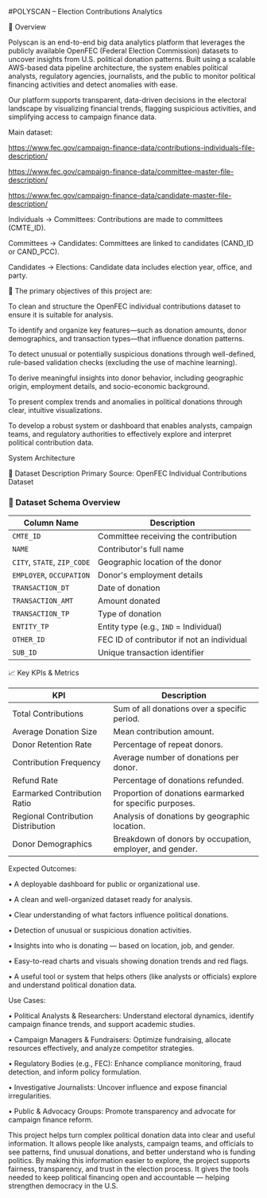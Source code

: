 #POLYSCAN – Election Contributions Analytics

📌 Overview

Polyscan is an end-to-end big data analytics platform that leverages the publicly available OpenFEC (Federal Election Commission) datasets to uncover insights from U.S. political donation patterns. Built using a scalable AWS-based data pipeline architecture, the system enables political analysts, regulatory agencies, journalists, and the public to monitor political financing activities and detect anomalies with ease.

Our platform supports transparent, data-driven decisions in the electoral landscape by visualizing financial trends, flagging suspicious activities, and simplifying access to campaign finance data.


Main dataset:

https://www.fec.gov/campaign-finance-data/contributions-individuals-file-description/

https://www.fec.gov/campaign-finance-data/committee-master-file-description/

https://www.fec.gov/campaign-finance-data/candidate-master-file-description/


Individuals → Committees: Contributions are made to committees (CMTE_ID).

Committees → Candidates: Committees are linked to candidates (CAND_ID or CAND_PCC).

Candidates → Elections: Candidate data includes election year, office, and party.



🚀 The primary objectives of this project are:

To clean and structure the OpenFEC individual contributions dataset to ensure it is suitable for analysis.

To identify and organize key features—such as donation amounts, donor demographics, and transaction types—that influence donation patterns.

To detect unusual or potentially suspicious donations through well-defined, rule-based validation checks (excluding the use of machine learning).

To derive meaningful insights into donor behavior, including geographic origin, employment details, and socio-economic background.

To present complex trends and anomalies in political donations through clear, intuitive visualizations.

To develop a robust system or dashboard that enables analysts, campaign teams, and regulatory authorities to effectively explore and interpret political contribution data.


System Architecture



🧾 Dataset Description
Primary Source: OpenFEC Individual Contributions Dataset

### 📄 Dataset Schema Overview

| Column Name                 |   Description                                               |
|-----------------------------|-------------------------------------------------------------|
| `CMTE_ID`                   | Committee receiving the contribution                        |
| `NAME`                      | Contributor's full name                                     |
| `CITY`, `STATE`, `ZIP_CODE` | Geographic location of the donor                            |
| `EMPLOYER`, `OCCUPATION`    | Donor's employment details                                  |
| `TRANSACTION_DT`            | Date of donation                                            |
| `TRANSACTION_AMT`           | Amount donated                                              |
| `TRANSACTION_TP`            | Type of donation                                            |
| `ENTITY_TP`                 | Entity type (e.g., `IND` = Individual)                      |
| `OTHER_ID`                  | FEC ID of contributor if not an individual                  |
| `SUB_ID`                    | Unique transaction identifier                               |




📈 Key KPIs & Metrics

| KPI                               |   Description                                                    |
|-----------------------------------|-------------------------------------------------------------------|
| Total Contributions               | Sum of all donations over a specific period.                      |
| Average Donation Size             | Mean contribution amount.                                         |
| Donor Retention Rate              | Percentage of repeat donors.                                      |
| Contribution Frequency            | Average number of donations per donor.                            |
| Refund Rate                       | Percentage of donations refunded.                                 |
| Earmarked Contribution Ratio      | Proportion of donations earmarked for specific purposes.          |
| Regional Contribution Distribution| Analysis of donations by geographic location.                     |
| Donor Demographics                | Breakdown of donors by occupation, employer, and gender.          |



Expected Outcomes:

•	A deployable dashboard for public or organizational use.

•	A clean and well-organized dataset ready for analysis.

•	Clear understanding of what factors influence political donations.

•	Detection of unusual or suspicious donation activities.

•	Insights into who is donating — based on location, job, and gender.

•	Easy-to-read charts and visuals showing donation trends and red flags.

•	A useful tool or system that helps others (like analysts or officials) explore and understand political donation data.



Use Cases:

•	Political Analysts & Researchers: Understand electoral dynamics, identify campaign finance trends, and support academic studies. 

•	Campaign Managers & Fundraisers: Optimize fundraising, allocate resources effectively, and analyze competitor strategies. 

•	Regulatory Bodies (e.g., FEC): Enhance compliance monitoring, fraud detection, and inform policy formulation. 

•	Investigative Journalists: Uncover influence and expose financial irregularities. 

•	Public & Advocacy Groups: Promote transparency and advocate for campaign finance reform.



This project helps turn complex political donation data into clear and useful information. It allows people like analysts, campaign teams, and officials to see patterns, find unusual donations, and better understand who is funding politics.
By making this information easier to explore, the project supports fairness, transparency, and trust in the election process. It gives the tools needed to keep political financing open and accountable — helping strengthen democracy in the U.S.






